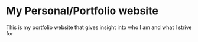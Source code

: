 # My Personal/Portfolio website

This is my portfolio website that gives insight into who I am and what I strive for
